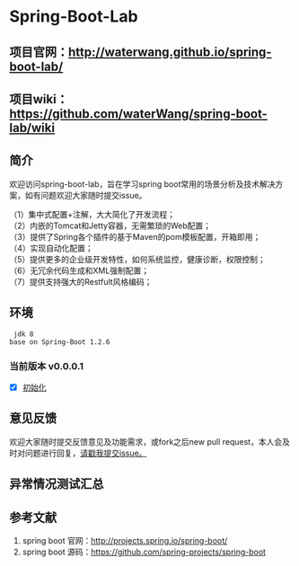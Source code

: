 # Spring-Boot-Lab

## 项目官网：<http://waterwang.github.io/spring-boot-lab/>
## 项目wiki：<https://github.com/waterWang/spring-boot-lab/wiki>  

## 简介
欢迎访问spring-boot-lab，旨在学习spring boot常用的场景分析及技术解决方案，如有问题欢迎大家随时提交issue。

 （1）集中式配置+注解，大大简化了开发流程；   
 （2）内嵌的Tomcat和Jetty容器，无需繁琐的Web配置；  
 （3）提供了Spring各个插件的基于Maven的pom模板配置，开箱即用；   
 （4）实现自动化配置；  
 （5）提供更多的企业级开发特性，如何系统监控，健康诊断，权限控制；   
 （6）无冗余代码生成和XML强制配置；  
 （7）提供支持强大的Restfult风格编码；

## 环境
	 jdk 8
	base on Spring-Boot 1.2.6

### 当前版本 v0.0.0.1

- [x] [初始化](d)   


## 意见反馈
欢迎大家随时提交反馈意见及功能需求，或fork之后new pull request，本人会及时对问题进行回复，[请戳我提交issue。](https://github.com/waterWang/spring-boot-lab/issues/new)

## 异常情况测试汇总  


## 参考文献
1.  spring boot 官网：<http://projects.spring.io/spring-boot/>
2.  spring boot 源码：<https://github.com/spring-projects/spring-boot>